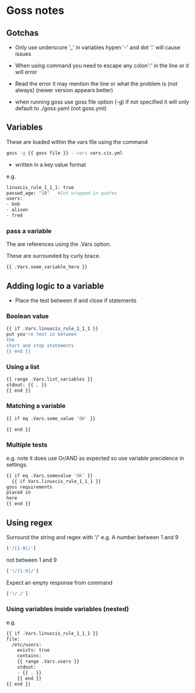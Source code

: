 # Goss notes

## Gotchas

- Only use underscore '_' in variables hypen '-' and dot '.' will cause issues

- When using command you need to escape any colon':' in the line or it will error

- Read the error it may mention the line or what the problem is (not always) (newer version appears better)

- when running goss use goss file option (-g) if not specified it will only default to ./goss.yaml (not goss.yml)

## Variables

These are loaded within the vars file using the command

```sh
goss -g {{ goss file }} --vars vars.cis.yml
```

- written in a key:value format

e.g.

```sh
linuxcis_rule_1_1_1: true
passwd_age: "10"   #Int wrapped in quotes
users:
- bob
- alison
- fred
```

### pass a variable

The are references using the .Vars option.

These are surrounded by curly brace.

```sh
{{ .Vars.some_variable_here }}
```

## Adding logic to a variable

- Place the test between if and close if statements

### Boolean value

```sh
{{ if .Vars.linuxcis_rule_1_1_1 }}
put you're test in between
the
start and stop statements
{{ end }}
```

### Using a list

```sh
{{ range .Vars.list_variables }}
stdout: {{ . }}
{{ end }}
```

### Matching a variable

```sh
{{ if eq .Vars.some_value 'OK' }}

{{ end }}
```

### Multiple tests

e.g.
note it does use Or/AND as expected so use variable precidence in settings.

```sh
{{ if eq .Vars.somevalue 'OK' }}
  {{ if Vars.linuxcis_rule_1_1_1 }}
goss requirements
placed in
here
{{ end }}
```

## Using regex

Surround the string and regex with '/'
e.g.
A number between 1 and 9

```sh
['/[1-9]/']
```

not between 1 and 9

```sh
['!/[1-9]/']
```

Expect an empty response from command

```sh
['!/./']
```

### Using variables inside variables (nested)

e.g.

```sh
{{ if .Vars.linuxcis_rule_1_1_1 }}
file:
  /etc/users:
    exists: true
    contains:
    {{ range .Vars.users }}
    stdout:
    - {{ . }}
    {{ end }}
{{ end }}
```
